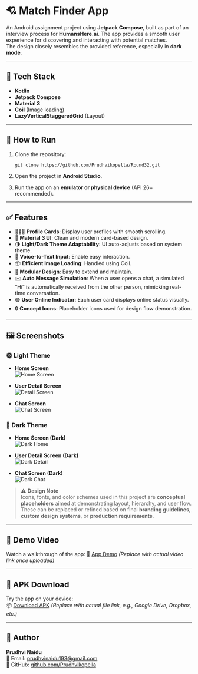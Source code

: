 # 💘 Match Finder App

An Android assignment project using **Jetpack Compose**, built as part of an interview process for **HumansHere.ai**. The app provides a smooth user experience for discovering and interacting with potential matches.  
The design closely resembles the provided reference, especially in **dark mode**.

---

## 🔧 Tech Stack

- **Kotlin**
- **Jetpack Compose**
- **Material 3**
- **Coil** (Image loading)
- **LazyVerticalStaggeredGrid** (Layout)

---

## 🚀 How to Run

1. Clone the repository:
   ```
   git clone https://github.com/Prudhvikopella/Round32.git
   ```

2. Open the project in **Android Studio**.
3. Run the app on an **emulator or physical device** (API 26+ recommended).

---

## ✅ Features

- 🧑‍🤝‍🧑 **Profile Cards**: Display user profiles with smooth scrolling.
- 🎨 **Material 3 UI**: Clean and modern card-based design.
- 🌗 **Light/Dark Theme Adaptability**: UI auto-adjusts based on system theme.
- 🎤 **Voice-to-Text Input**: Enable easy interaction.
- 📦 **Efficient Image Loading**: Handled using Coil.
- 🎯 **Modular Design**: Easy to extend and maintain.
- ✉️ **Auto Message Simulation**: When a user opens a chat, a simulated “Hi” is automatically received from the other person, mimicking real-time conversation.
- 🟢 **User Online Indicator**: Each user card displays online status visually.
- 🔒 **Concept Icons**: Placeholder icons used for design flow demonstration.

---

## 🖼️ Screenshots

### 🌞 Light Theme

- **Home Screen**  
  ![Home Screen](https://github.com/Prudhvikopella/Round32/blob/master/screen%201%20-%20HomeScreen.png)

- **User Detail Screen**  
  ![Detail Screen](https://github.com/Prudhvikopella/Round32/blob/master/screen%202%20-%20UserDetailScreen.png)

- **Chat Screen**  
  ![Chat Screen](https://github.com/Prudhvikopella/Round32/blob/master/screen%203%20-%20chatScreen.png)

### 🌚 Dark Theme

- **Home Screen (Dark)**  
  ![Dark Home](https://github.com/Prudhvikopella/Round32/blob/master/HomeDark.png)

- **User Detail Screen (Dark)**  
  ![Dark Detail](https://github.com/Prudhvikopella/Round32/blob/master/UserDetailDark.png)

- **Chat Screen (Dark)**  
  ![Dark Chat](https://github.com/Prudhvikopella/Round32/blob/master/ChatDark.png)

> ⚠️ **Design Note**  
> Icons, fonts, and color schemes used in this project are **conceptual placeholders** aimed at demonstrating layout, hierarchy, and user flow. These can be replaced or refined based on final **branding guidelines**, **custom design systems**, or **production requirements**.

---

## 🎥 Demo Video

Watch a walkthrough of the app:
🔗 [App Demo](https://github.com/Prudhvikopella/Round32/blob/master/screen-20250518-113049.mp4) *(Replace with actual video link once uploaded)*

---

## 📱 APK Download

Try the app on your device:  
📦 [Download APK](https://your-apk-link.com) *(Replace with actual file link, e.g., Google Drive, Dropbox, etc.)*

---

## 👤 Author

**Prudhvi Naidu**  
📧 Email: [prudhvinaidu193@gmail.com](mailto:prudhvinaidu193@gmail.com)  
🔗 GitHub: [github.com/Prudhvikopella](https://github.com/Prudhvikopella)
